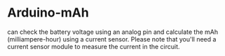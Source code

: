 # Arduino-mAh
can check the battery voltage using an analog pin and calculate the mAh (milliampere-hour) using a current sensor. Please note that you'll need a current sensor module to measure the current in the circuit.

